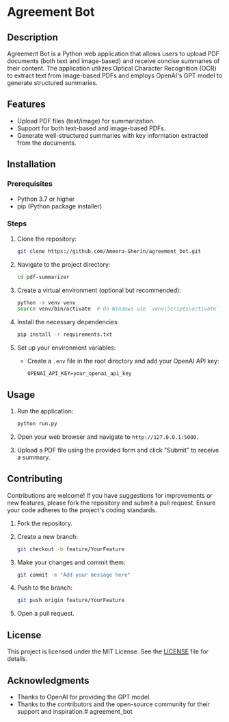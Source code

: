 # Agreement Bot

## Description
Agreement Bot is a Python web application that allows users to upload PDF documents (both text and image-based) and receive concise summaries of their content. The application utilizes Optical Character Recognition (OCR) to extract text from image-based PDFs and employs OpenAI's GPT model to generate structured summaries.

## Features
- Upload PDF files (text/image) for summarization.
- Support for both text-based and image-based PDFs.
- Generate well-structured summaries with key information extracted from the documents.

## Installation

### Prerequisites
- Python 3.7 or higher
- pip (Python package installer)

### Steps
1. Clone the repository:
   ```bash
   git clone https://github.com/Ameera-Sherin/agreement_bot.git
   ```

2. Navigate to the project directory:
   ```bash
   cd pdf-summarizer
   ```

3. Create a virtual environment (optional but recommended):
   ```bash
   python -m venv venv
   source venv/bin/activate  # On Windows use `venv\Scripts\activate`
   ```

4. Install the necessary dependencies:
   ```bash
   pip install -r requirements.txt
   ```

5. Set up your environment variables:
   - Create a `.env` file in the root directory and add your OpenAI API key:
     ```
     OPENAI_API_KEY=your_openai_api_key
     ```

## Usage
1. Run the application:
   ```bash
   python run.py
   ```

2. Open your web browser and navigate to `http://127.0.0.1:5000`.

3. Upload a PDF file using the provided form and click "Submit" to receive a summary.

## Contributing
Contributions are welcome! If you have suggestions for improvements or new features, please fork the repository and submit a pull request. Ensure your code adheres to the project's coding standards.

1. Fork the repository.
2. Create a new branch:
   ```bash
   git checkout -b feature/YourFeature
   ```

3. Make your changes and commit them:
   ```bash
   git commit -m "Add your message here"
   ```

4. Push to the branch:
   ```bash
   git push origin feature/YourFeature
   ```

5. Open a pull request.

## License
This project is licensed under the MIT License. See the [LICENSE](LICENSE) file for details.

## Acknowledgments
- Thanks to OpenAI for providing the GPT model.
- Thanks to the contributors and the open-source community for their support and inspiration.# agreement_bot

